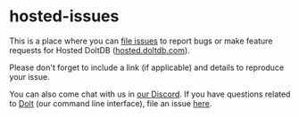 # hosted-issues

This is a place where you can [file issues](https://github.com/dolthub/hosted-issues/issues/new) to report bugs or make feature requests for Hosted DoltDB ([hosted.doltdb.com](https://hosted.doltdb.com)).

Please don't forget to include a link (if applicable) and details to reproduce your issue.

You can also come chat with us in [our Discord](https://discord.com/invite/RFwfYpu). If you have questions related to [Dolt](https://github.com/dolthub/dolt) (our command line interface), file an issue [here](https://github.com/dolthub/dolt/issues/new).
